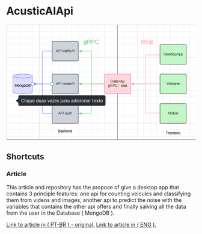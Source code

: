 <h1> AcusticAIApi </h1>
<div align="center">
  <img src="./imgs/arq.png">
</div>
<h2> Shortcuts </h2>

<h3> Article </h3>
<div>
  <p>This article and repository has the propose of give a desktop app that contains 3 principle features: one api for counting veicules and classifying them from videos and images, another api to predict the noise with the variables that contains the other api offers and finally salving all the data from the user in the Database ( MongoDB ).</p>
  <a href=""> Link to article in ( PT-BR ) - original.</a>
  <a href=""> Link to article in ( ENG ).</a>
</div>
